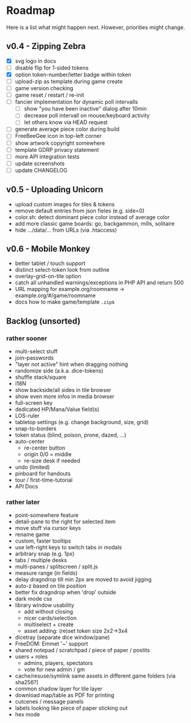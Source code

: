 # Roadmap

Here is a list what might happen next. However, priorities might change.

## v0.4 - Zipping Zebra

* [X] svg logo in docs
* [ ] disable flip for 1-sided tokens
* [X] option token-number/letter badge within token
* [ ] upload-zip as template during game create
* [ ] game version checking
* [ ] game reset / restart / re-init
* [ ] fancier implementation for dynamic poll intervalls
  * [ ] show "you have been inactive" dialog after 10min
  * [ ] decrease poll intervall on mouse/keyboard activity
  * [ ] let others know via HEAD request
* [ ] generate average piece color during build
* [ ] FreeBeeGee icon in top-left corner
* [ ] show artwork copyright somewhere
* [ ] template GDRP privacy statement
* [ ] more API integration tests
* [ ] update screenshots
* [ ] update CHANGELOG

## v0.5 - Uploading Unicorn

* upload custom images for tiles & tokens
* remove default entries from json fieles (e.g. side=0)
* color.sh: detect dominant piece color instead of average color
* add more classic game boards: go, backgammon, mills, solitaire
* hide .../data/... from URLs (via .htaccess)

## v0.6 - Mobile Monkey

* better tablet / touch support
* distinct select-token look from outline
* overlay-grid-on-tile option
* catch all unhandled warnings/exceptions in PHP API and return 500
* URL mapping for example.org/roomname -> example.org/#/game/roomname
* docs how to make game/template `.zip`s

## Backlog (unsorted)

### rather sooner

* multi-select stuff
* join-passwords
* "layer not active" hint when dragging nothing
* randomize side (a.k.a. dice-tokens)
* shuffle stack/square
* I18N
* show backside/all sides in tile browser
* show even more infos in media browser
* full-screen key
* dedicated HP/Mana/Value field(s)
* LOS-ruler
* tabletop settings (e.g. change background, size, grid)
* snap-to-borders
* token status (blind, poison, prone, dazed, ...)
* auto-center
  * re-center button
  * origin 0/0 = middle
  * re-size desk if needed
* undo (limited)
* pinboard for handouts
* tour / first-time-tutorial
* API Docs

### rather later

* point-somewhere feature
* detail-pane to the right for selected item
* move stuff via cursor keys
* rename game
* custom, faster tooltips
* use left-right keys to switch tabs in modals
* arbitrary snap (e.g. 1px)
* tabs / multiple desks
* multi-panes / splitscreen / split.js
* measure range (in fields)
* delay dragndrop till min 2px are moved to avoid jigging
* auto-z based on tile position
* better fix dragndrop when 'drop' outside
* dark mode css
* library window usability
  * add without closing
  * nicer cards/selection
  * multiselect + create
  * asset adding: (re)set token size 2x2->3x4
* dicetray (separate dice window/pane)
* FreeDOM: Emmet '~' support
* shared notepad / scratchpad / piece of paper / postits
* users + roles
  * admins, players, spectators
  * vote for new admin / gm
* cache/resuse/symlink same assets in different game folders (via sha256?)
* common shadow layer for tile layer
* download map/table as PDF for printing
* cutcenes / message panels
* labels looking like piece of paper sticking out
* hex mode
